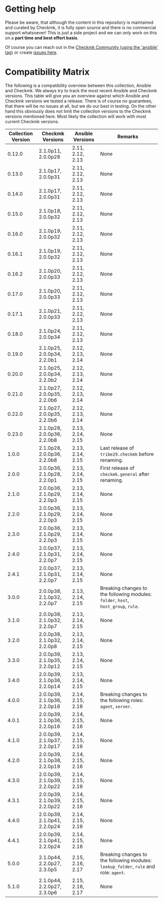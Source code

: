 # Getting help

Please be aware, that although the content in this repository is maintained and
curated by Checkmk, it is fully open source and there is no commercial support whatsoever!
This is just a side project and we can only work on this on a **part time and best effort basis**.

Of course you can reach out in the [Checkmk Community (using the 'ansible' tag)](https://forum.checkmk.com/tag/ansible)
or create [issues here](https://github.com/Checkmk/ansible-collection-checkmk.general/issues?q=is%3Aissue+is%3Aopen+sort%3Aupdated-desc).

# Compatibility Matrix

The following is a compatibility overview between this collection, Ansible and Checkmk.
We always try to track the most recent Ansible and Checkmk versions.
This table will give you an overview against which Ansible and Checkmk versions we tested a release.
There is of course no guarantees, that there will be no issues at all, but we do our best in testing.
On the other hand this obviously does not limit the collection versions to the Checkmk versions mentioned here.
Most likely the collection will work with most current Checkmk versions.

Collection Version | Checkmk Versions | Ansible Versions | Remarks
--- | --- | --- | ---
0.12.0 | 2.1.0p11, 2.0.0p28 | 2.11, 2.12, 2.13 | None
0.13.0 | 2.1.0p17, 2.0.0p31 | 2.11, 2.12, 2.13 | None
0.14.0 | 2.1.0p17, 2.0.0p31 | 2.11, 2.12, 2.13 | None
0.15.0 | 2.1.0p18, 2.0.0p32 | 2.11, 2.12, 2.13 | None
0.16.0 | 2.1.0p19, 2.0.0p32 | 2.11, 2.12, 2.13 | None
0.16.1 | 2.1.0p19, 2.0.0p32 | 2.11, 2.12, 2.13 | None
0.16.2 | 2.1.0p20, 2.0.0p33 | 2.11, 2.12, 2.13 | None
0.17.0 | 2.1.0p20, 2.0.0p33 | 2.11, 2.12, 2.13 | None
0.17.1 | 2.1.0p21, 2.0.0p33 | 2.11, 2.12, 2.13 | None
0.18.0 | 2.1.0p24, 2.0.0p34 | 2.11, 2.12, 2.13 | None
0.19.0 | 2.1.0p25, 2.0.0p34, 2.2.0b1 | 2.12, 2.13, 2.14 | None
0.20.0 | 2.1.0p25, 2.0.0p34, 2.2.0b2 | 2.12, 2.13, 2.14 | None
0.21.0 | 2.1.0p27, 2.0.0p35, 2.2.0b6 | 2.12, 2.13, 2.14 | None
0.22.0 | 2.1.0p27, 2.0.0p35, 2.2.0b6 | 2.12, 2.13, 2.14 | None
0.23.0 | 2.1.0p28, 2.0.0p36, 2.2.0b8 | 2.13, 2.14, 2.15 | None
1.0.0 | 2.1.0p28, 2.0.0p36, 2.2.0b8 | 2.13, 2.14, 2.15 | Last release of `tribe29.checkmk` before renaming.
2.0.0 | 2.0.0p36, 2.1.0p28, 2.2.0p1 | 2.13, 2.14, 2.15 | First release of `checkmk.general` after renaming.
2.1.0 | 2.0.0p36, 2.1.0p29, 2.2.0p3 | 2.13, 2.14, 2.15 | None
2.2.0 | 2.0.0p36, 2.1.0p29, 2.2.0p3 | 2.13, 2.14, 2.15 | None
2.3.0 | 2.0.0p36, 2.1.0p29, 2.2.0p3 | 2.13, 2.14, 2.15 | None
2.4.0 | 2.0.0p37, 2.1.0p31, 2.2.0p7 | 2.13, 2.14, 2.15 | None
2.4.1 | 2.0.0p37, 2.1.0p31, 2.2.0p7 | 2.13, 2.14, 2.15 | None
3.0.0 | 2.0.0p38, 2.1.0p32, 2.2.0p7 | 2.13, 2.14, 2.15 | Breaking changes to the following modules: `folder`, `host`, `host_group`, `rule`.
3.1.0 | 2.0.0p38, 2.1.0p32, 2.2.0p7 | 2.13, 2.14, 2.15 | None
3.2.0 | 2.0.0p38, 2.1.0p32, 2.2.0p8 | 2.13, 2.14, 2.15 | None
3.3.0 | 2.0.0p39, 2.1.0p35, 2.2.0p12 | 2.13, 2.14, 2.15 | None
3.4.0 | 2.0.0p39, 2.1.0p36, 2.2.0p14 | 2.13, 2.14, 2.15 | None
4.0.0 | 2.0.0p39, 2.1.0p36, 2.2.0p16 | 2.14, 2.15, 2.16 | Breaking changes to the following roles: `agent`, `server`.
4.0.1 | 2.0.0p39, 2.1.0p36, 2.2.0p16 | 2.14, 2.15, 2.16 | None
4.1.0 | 2.0.0p39, 2.1.0p37, 2.2.0p17 | 2.14, 2.15, 2.16 | None
4.2.0 | 2.0.0p39, 2.1.0p38, 2.2.0p19 | 2.14, 2.15, 2.16 | None
4.3.0 | 2.0.0p39, 2.1.0p39, 2.2.0p22 | 2.14, 2.15, 2.16 | None
4.3.1 | 2.0.0p39, 2.1.0p39, 2.2.0p22 | 2.14, 2.15, 2.16 | None
4.4.0 | 2.0.0p39, 2.1.0p41, 2.2.0p24 | 2.14, 2.15, 2.16 | None
4.4.1 | 2.0.0p39, 2.1.0p41, 2.2.0p24 | 2.14, 2.15, 2.16 | None
5.0.0 | 2.1.0p44, 2.2.0p27, 2.3.0p5 | 2.15, 2.16, 2.17 | Breaking changes to the following modules: `lookup_folder`, `rule` and role: `agent`.
5.1.0 | 2.1.0p44, 2.2.0p27, 2.3.0p6 | 2.15, 2.16, 2.17 | None
